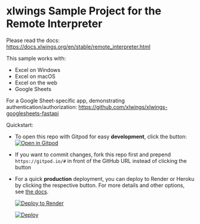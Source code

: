 # xlwings Sample Project for the Remote Interpreter

Please read the docs: https://docs.xlwings.org/en/stable/remote_interpreter.html

This sample works with:

* Excel on Windows
* Excel on macOS
* Excel on the web
* Google Sheets

For a Google Sheet-specific app, demonstrating authentication/authorization:
https://github.com/xlwings/xlwings-googlesheets-fastapi

Quickstart:

* To open this repo with Gitpod for easy **development**, click the button:  
[![Open in Gitpod](https://gitpod.io/button/open-in-gitpod.svg)](https://gitpod.io/#https://github.com/xlwings/xlwings-remote-fastapi)

* If you want to commit changes, fork this repo first and prepend `https://gitpod.io/#` in front of the GitHub URL instead of clicking the button

* For a quick **production** deployment, you can deploy to Render or Heroku by clicking the respective button. For more details and other options, see [the docs](https://docs.xlwings.org/en/web/remote_interpreter.html#production-deployment).  

  [![Deploy to Render](https://render.com/images/deploy-to-render-button.svg)](https://render.com/deploy)

  [![Deploy](https://www.herokucdn.com/deploy/button.svg)](https://heroku.com/deploy)
